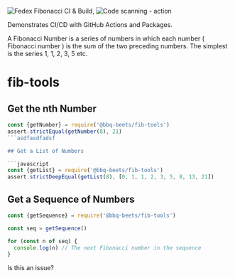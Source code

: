 ![Fedex Fibonacci CI & Build](https://github.com/octodemo/fedex-demo/workflows/Fedex%20Fibonacci%20CI%20&%20Build/badge.svg?branch=master), ![Code scanning - action](https://github.com/octodemo/Node-CI-CD-To-Heroku/workflows/Code%20scanning%20-%20action/badge.svg)

Demonstrates CI/CD with GitHub Actions and Packages.

A Fibonacci Number is a series of numbers in which each number ( Fibonacci number ) is the sum of the two preceding numbers. The simplest is the series 1, 1, 2, 3, 5 etc.

# fib-tools

## Get the nth Number

```javascript
const {getNumber} = require('@bbq-beets/fib-tools')
assert.strictEqual(getNumber(8), 21)
```asdfasdfadsf

## Get a List of Numbers

```javascript
const {getList} = require('@bbq-beets/fib-tools')
assert.strictDeepEqual(getList(8), [0, 1, 1, 2, 3, 5, 8, 13, 21])
```

## Get a Sequence of Numbers

```javascript
const {getSequence} = require('@bbq-beets/fib-tools')

const seq = getSequence()

for (const n of seq) {
  console.log(n) // The next Fibonacci number in the sequence
}
```

Is this an issue?
